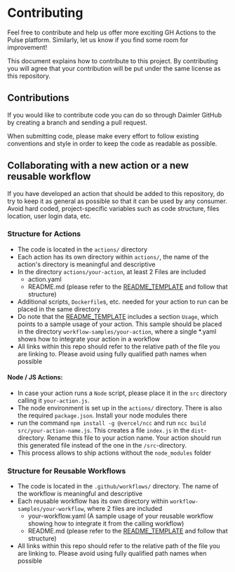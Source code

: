 # Contributing

Feel free to contribute and help us offer more exciting GH Actions to the
Pulse platform. Similarly, let us know if you find some room for improvement!

This document explains how to contribute to this project. By contributing you will
agree that your contribution will be put under the same license as this repository.

## Contributions

If you would like to contribute code you can do so through Daimler GitHub by
creating a branch and sending a pull request.

When submitting code, please make every effort to follow existing conventions
and style in order to keep the code as readable as possible.

## Collaborating with a new action or a new reusable workflow

If you have developed an action that should be added to this repository, do try to keep it as general as possible so that it can be used by any consumer.
Avoid hard coded, project-specific variables such as code structure, files location, user login data, etc.

### Structure for Actions

- The code is located in the `actions/` directory
- Each action has its own directory within `actions/`, the name of the action's directory is meaningful and descriptive
- In the directory `actions/your-action`, at least 2 Files are included
  - action.yaml
  - README.md (please refer to the [README_TEMPLATE](.github/README_TEMPLATE.md) and follow that structure)
- Additional scripts, `Dockerfile`s, etc. needed for your action to run can be placed in the same directory
- Do note that the [README_TEMPLATE](.github/README_TEMPLATE.md) includes a section `Usage`, which points to a sample usage of your action. This sample should be placed in the directory `workflow-samples/your-action`, where a single \*.yaml shows how to integrate your action in a workflow
- All links within this repo should refer to the relative path of the file you are linking to. Please avoid using fully qualified path names when possible

#### Node / JS Actions:

- In case your action runs a `Node` script, please place it in the `src` directory calling it `your-action.js`.
- The node environment is set up in the `actions/` directory. There is also the required `package.json`. Install your node modules there
- run the command `npm install -g @vercel/ncc` and run `ncc build src/your-action-name.js`. This creates a file `index.js` in the `dist`-directory. Rename this file to your action name. Your action should run this generated file instead of the one in the `/src`-directory.
- This process allows to ship actions without the `node_modules` folder

### Structure for Reusable Workflows

- The code is located in the `.github/workflows/` directory. The name of the workflow is meaningful and descriptive
- Each reusable workflow has its own directory within `workflow-samples/your-workflow`, where 2 files are included
  - your-workflow.yaml (A sample usage of your reusable workflow showing how to integrate it from the calling workflow)
  - README.md (please refer to the [README_TEMPLATE](.github/README_TEMPLATE.md) and follow that structure)
- All links within this repo should refer to the relative path of the file you are linking to. Please avoid using fully qualified path names when possible

